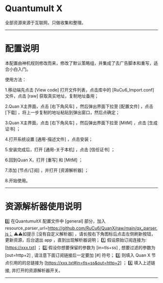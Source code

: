 # Quantumult X
全部资源来源于互联网，只做收集和整理。

------------------------------

# 配置说明

本配置由神机规则修改而来，修改了默认策略组，并集成了去广告脚本和重写，适合小白入门。

使用方法：

1.移动端先点击 [View code] 打开文件列表，点击库中的 [RuCu6_Import.conf] 文件，点击 [raw] 获取真实地址，复制地址备用；

2.Quan X主界面，点击 [右下角风车] ，然后弹出界面下拉至 [配置文件] ，点击 [下载] ，将上一步复制的地址粘贴到弹出窗口，然后点确定；

3.Quan X主界面，点击 [右下角风车] ，然后弹出界面下拉至 [MitM] ，点击 [生成证书] ；

4.打开系统设置 [通用-描述文件] ，点击安装；

5.安装完成后，打开 [通用-关于本机] ，点击 [信任证书] ；

6.回到Quan X，打开 [重写] 和 [MitM] ；

7.添加 [节点/订阅] ，并打开 [资源解析器] ；

8.开始使用。

------------------------------

# 资源解析器使用说明
0️⃣ 在QuantumultX 配置文件中 [general] 部分，加入 
resource_parser_url=https://github.com/RuCu6/QuanX/raw/main/qx_parser.js；
⚠️⚠️如提示 [没有自定义解析器] ，请长按右下角图标后点击左侧刷新按钮，更新资源，后台退出 app ，直到出现解析器说明；
1️⃣ 假设原始订阅连接为: [https://xxx.txt] ；
2️⃣ 假设你想要保留的参数为 [in=tls+ss] , 想要过滤的参数为 [out=http+2] , 请注意下面订阅链接后一定要加 [#] 符号；
3️⃣ 则填入 Quan X 节点引用的的总链接为 [https://xxx.txt#in=tls+ss&out=http+2] ；
4️⃣ 填入上述链接, 并打开的资源解析器开关。

------------------------------

